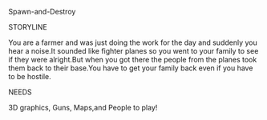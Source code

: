 Spawn-and-Destroy

STORYLINE

You are a farmer and was just doing the work for the day and suddenly you hear a noise.It sounded like fighter planes so you went to your family
to see if they were alright.But when you got there the people from the planes took them back to their base.You have to get your family back
even if you have to be hostile.

NEEDS

3D graphics,
Guns,
Maps,and
People to play!
